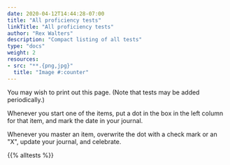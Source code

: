 ```yaml
---
date: 2020-04-12T14:44:28-07:00
title: "All proficiency tests"
linkTitle: "All proficiency tests"
author: "Rex Walters"
description: "Compact listing of all tests"
type: "docs"
weight: 2
resources:
- src: "**.{png,jpg}"
  title: "Image #:counter"
---
```


You may wish to print out this page. (Note that tests may be added periodically.)

Whenever you start one of the items, put a dot in the box in the left column for that item, and mark the date in your journal.

Whenever you master an item, overwrite the dot with a check mark or an "X", update your journal, and celebrate.

{{% alltests %}}
